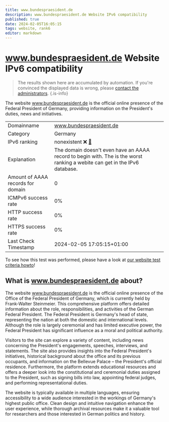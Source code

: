 ```yaml
---
title: www.bundespraesident.de
description: www.bundespraesident.de Website IPv6 compatibility
published: true
date: 2024-02-05T16:05:15
tags: website, rank6
editor: markdown
---
```


# www.bundespraesident.de Website IPv6 compatibility

> The results shown here are accumulated by automation. If you're convinced the displayed data is wrong, please [contact the administrators](/howto/chat). 
{.is-info}

The website www.bundespraesident.de is the official online presence of the Federal President of Germany, providing information on the President's duties, news and initiatives.


|   |   |
| - | - |
| Domainname | www.bundespraesident.de
| Category | Germany |
| IPv6 ranking | nonexistent :x: [🔗](/howto/ranking) |
| Explanation | The domain doesn't even have an AAAA record to begin with. The is the worst ranking a webite can get in the IPv6 database. |
| Amount of AAAA records for domain | 0 |
| ICMPv6 success rate | 0%|
| HTTP success rate | 0% |
| HTTPS success rate | 0% |
| Last Check Timestamp | 2024-02-05 17:05:15+01:00 |

To see how this test was performed, please have a look at [our website test criteria howto](/howto/testcriteria/website)!


## What is www.bundespraesident.de about?
The website www.bundespraesident.de is the official online presence of the Office of the Federal President of Germany, which is currently held by Frank-Walter Steinmeier. This comprehensive platform offers detailed information about the role, responsibilities, and activities of the German Federal President. The Federal President is Germany's head of state, representing the nation at both the domestic and international levels. Although the role is largely ceremonial and has limited executive power, the Federal President has significant influence as a moral and political authority.

Visitors to the site can explore a variety of content, including news concerning the President's engagements, speeches, interviews, and statements. The site also provides insights into the Federal President's initiatives, historical background about the office and its previous occupants, and information on the Bellevue Palace – the President's official residence. Furthermore, the platform extends educational resources and offers a deeper look into the constitutional and ceremonial duties assigned to the President, such as signing bills into law, appointing federal judges, and performing representational duties.

The website is typically available in multiple languages, ensuring accessibility to a wide audience interested in the workings of Germany's highest public office. Clean design and intuitive navigation enhance the user experience, while thorough archival resources make it a valuable tool for researchers and those interested in German politics and history.


